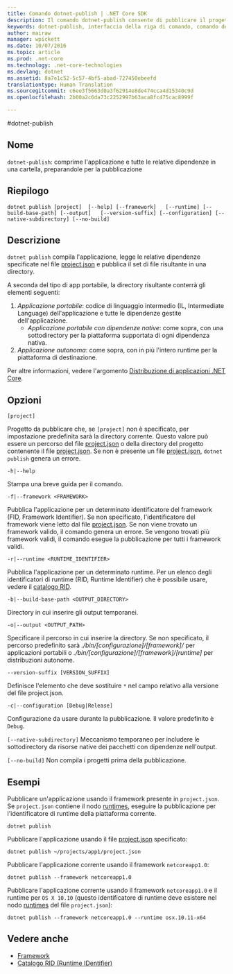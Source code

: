 ```yaml
---
title: Comando dotnet-publish | .NET Core SDK
description: Il comando dotnet-publish consente di pubblicare il progetto .NET Core in una directory.
keywords: dotnet-publish, interfaccia della riga di comando, comando dell&quot;interfaccia della riga di comando, .NET Core
author: mairaw
manager: wpickett
ms.date: 10/07/2016
ms.topic: article
ms.prod: .net-core
ms.technology: .net-core-technologies
ms.devlang: dotnet
ms.assetid: 8a7e1c52-5c57-4bf5-abad-727450ebeefd
translationtype: Human Translation
ms.sourcegitcommit: c6ee3f5663d0a3f62914e8de474cca4d15340c9d
ms.openlocfilehash: 2b00a2c6da73c2252997b63aca8fc475cac8999f

---
```


#<a name="dotnetpublish"></a>dotnet-publish

## <a name="name"></a>Nome

`dotnet-publish`: comprime l'applicazione e tutte le relative dipendenze in una cartella, preparandole per la pubblicazione

## <a name="synopsis"></a>Riepilogo

`dotnet publish [project] 
    [--help] [--framework]  
    [--runtime] [--build-base-path] [--output]  
    [--version-suffix] [--configuration] [--native-subdirectory] [--no-build]`

## <a name="description"></a>Descrizione

`dotnet publish` compila l'applicazione, legge le relative dipendenze specificate nel file [project.json](project-json.md) e pubblica il set di file risultante in una directory. 

A seconda del tipo di app portabile, la directory risultante conterrà gli elementi seguenti:

1. *Applicazione portabile*: codice di linguaggio intermedio (IL, Intermediate Language) dell'applicazione e tutte le dipendenze gestite dell'applicazione.
    * *Applicazione portabile con dipendenze native*: come sopra, con una sottodirectory per la piattaforma supportata di ogni dipendenza nativa. 
2. *Applicazione autonoma*: come sopra, con in più l'intero runtime per la piattaforma di destinazione.

Per altre informazioni, vedere l'argomento [Distribuzione di applicazioni .NET Core](../deploying/index.md).

## <a name="options"></a>Opzioni

`[project]` 

Progetto da pubblicare che, se `[project]` non è specificato, per impostazione predefinita sarà la directory corrente. Questo valore può essere un percorso del file [project.json](project-json.md) o della directory del progetto contenente il file [project.json](project-json.md). Se non è presente un file [project.json](project-json.md), `dotnet publish` genera un errore. 

`-h|--help`

Stampa una breve guida per il comando.  

`-f|--framework <FRAMEWORK>`

Pubblica l'applicazione per un determinato identificatore del framework (FID, Framework Identifier). Se non specificato, l'identificatore del framework viene letto dal file [project.json](project-json.md#frameworks). Se non viene trovato un framework valido, il comando genera un errore. Se vengono trovati più framework validi, il comando esegue la pubblicazione per tutti i framework validi. 

`-r|--runtime <RUNTIME_IDENTIFIER>`

Pubblica l'applicazione per un determinato runtime. Per un elenco degli identificatori di runtime (RID, Runtime Identifier) che è possibile usare, vedere il [catalogo RID](../rid-catalog.md).

`-b|--build-base-path <OUTPUT_DIRECTORY>`

Directory in cui inserire gli output temporanei.

`-o|--output <OUTPUT_PATH>`

Specificare il percorso in cui inserire la directory. Se non specificato, il percorso predefinito sarà *_./bin/[configurazione]/[framework]/_* per applicazioni portabili o *_./bin/[configurazione]/[framework]/[runtime]_* per distribuzioni autonome.

`--version-suffix [VERSION_SUFFIX]`

Definisce l'elemento che deve sostituire `*` nel campo relativo alla versione del file project.json.

`-c|--configuration [Debug|Release]`

Configurazione da usare durante la pubblicazione. Il valore predefinito è `Debug`.

`[--native-subdirectory]` Meccanismo temporaneo per includere le sottodirectory da risorse native dei pacchetti con dipendenze nell'output. 

`[--no-build]` Non compila i progetti prima della pubblicazione.

## <a name="examples"></a>Esempi

Pubblicare un'applicazione usando il framework presente in `project.json`. Se `project.json` contiene il nodo [runtimes](project-json.md#runtimes), eseguire la pubblicazione per l'identificatore di runtime della piattaforma corrente.

`dotnet publish`

Pubblicare l'applicazione usando il file [project.json](project-json.md) specificato:

`dotnet publish ~/projects/app1/project.json`
    
Pubblicare l'applicazione corrente usando il framework `netcoreapp1.0`:

`dotnet publish --framework netcoreapp1.0`
    
Pubblicare l'applicazione corrente usando il framework `netcoreapp1.0` e il runtime per `OS X 10.10` (questo identificatore di runtime deve esistere nel nodo [runtimes](project-json.md#runtimes) del file `project.json`):

`dotnet publish --framework netcoreapp1.0 --runtime osx.10.11-x64`

## <a name="see-also"></a>Vedere anche
* [Framework](../../standard/frameworks.md)
* [Catalogo RID (Runtime IDentifier)](../rid-catalog.md)


<!--HONumber=Nov16_HO1-->


